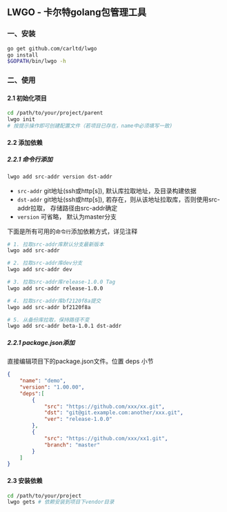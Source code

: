 ## LWGO - 卡尔特golang包管理工具

### 一、安装
```bash
go get github.com/carltd/lwgo
go install
$GOPATH/bin/lwgo -h
```
### 二、使用
#### 2.1 初始化项目
```bash
cd /path/to/your/project/parent
lwgo init
# 按提示操作即可创建配置文件（若项目已存在，name中必须填写一致)
```

#### 2.2 添加依赖

##### 2.2.1 命令行添加

```bash
lwgo add src-addr version dst-addr
```

- `src-addr` git地址(ssh或http[s]), 默认库拉取地址，及目录构建依据
- `dst-addr` git地址(ssh或http[s]), 若存在，则从该地址拉取库，否则使用src-addr拉取， 存储路径由src-addr确定
- `version` 可省略， 默认为master分支

下面是所有可用的`命令行`添加依赖方式，详见注释

```bash
# 1. 拉取src-addr库默认分支最新版本
lwgo add src-addr

# 2. 拉取src-addr库dev分支
lwgo add src-addr dev

# 3. 拉取src-addr库release-1.0.0 Tag
lwgo add src-addr release-1.0.0

# 4. 拉取src-addr库bf2120f8a提交
lwgo add src-addr bf2120f8a

# 5. 从备份库拉取，保持路径不变
lwgo add src-addr beta-1.0.1 dst-addr
```

##### 2.2.1 **package.json**添加
直接编辑项目下的package.json文件。位置 deps 小节

```json
{
    "name": "demo",
    "version": "1.00.00",
    "deps":[
    	{
		    "src": "https://github.com/xxx/xx.git",
		    "dst": "git@git.example.com:another/xxx.git",
		    "ver": "release-1.0.0"
        },
        {
            "src": "https://github.com/xxx/xx1.git",
            "branch": "master"
        }
    ]
}
```

#### 2.3 安装依赖
```bash
cd /path/to/your/project
lwgo gets # 依赖安装到项目下vendor目录
```
